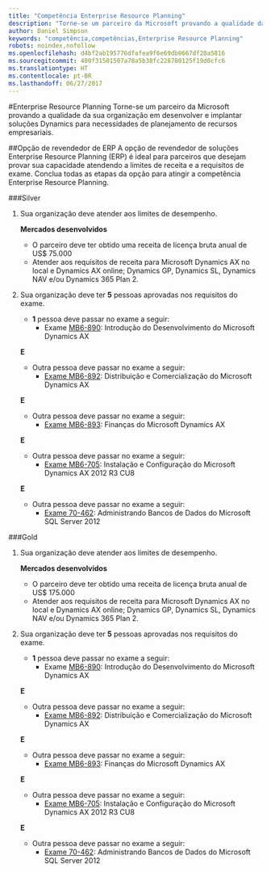 ```yaml
---
title: "Competência Enterprise Resource Planning"
description: "Torne-se um parceiro da Microsoft provando a qualidade da sua organização em desenvolver e implantar soluções Dynamics para necessidades de planejamento de recursos empresariais."
author: Daniel Simpson
keywords: "competência,competências,Enterprise Resource Planning"
robots: noindex,nofollow
ms.openlocfilehash: d4bf2ab195776dfafea9f6e69db0667df28a5816
ms.sourcegitcommit: 400f31501507a78a5b38fc228780125f19d0cfc6
ms.translationtype: HT
ms.contentlocale: pt-BR
ms.lasthandoff: 06/27/2017
---
```

#<a name="enterprise-resource-planning"></a>Enterprise Resource Planning 
Torne-se um parceiro da Microsoft provando a qualidade da sua organização em desenvolver e implantar soluções Dynamics para necessidades de planejamento de recursos empresariais.

##<a name="erp-reseller-option"></a>Opção de revendedor de ERP
A opção de revendedor de soluções Enterprise Resource Planning (ERP) é ideal para parceiros que desejam provar sua capacidade atendendo a limites de receita e a requisitos de exame. Conclua todas as etapas da opção para atingir a competência Enterprise Resource Planning.

###<a name="silver"></a>Silver

1. Sua organização deve atender aos limites de desempenho.

    **Mercados desenvolvidos**
    - O parceiro deve ter obtido uma receita de licença bruta anual de US$ 75.000
    - Atender aos requisitos de receita para Microsoft Dynamics AX no local e Dynamics AX online; Dynamics GP, Dynamics SL, Dynamics NAV e/ou Dynamics 365 Plan 2.  
  
2. Sua organização deve ter **5** pessoas aprovadas nos requisitos do exame.

    - **1** pessoa deve passar no exame a seguir:
        - Exame [MB6-890](https://www.microsoft.com/en-us/learning/exam-mb6-890.aspx): Introdução do Desenvolvimento do Microsoft Dynamics AX

    **E**

    - Outra pessoa deve passar no exame a seguir:
        - [Exame MB6-892](https://www.microsoft.com/en-us/learning/exam-mb6-892.aspx): Distribuição e Comercialização do Microsoft Dynamics AX

    **E**

    - Outra pessoa deve passar no exame a seguir:
        - [Exame MB6-893](https://www.microsoft.com/en-us/learning/exam-mb6-893.aspx): Finanças do Microsoft Dynamics AX

    **E**

    - Outra pessoa deve passar no exame a seguir:
        - [Exame MB6-705](https://www.microsoft.com/en-us/learning/exam-mb6-705.aspx): Instalação e Configuração do Microsoft Dynamics AX 2012 R3 CU8

    **E**

    - Outra pessoa deve passar no exame a seguir:
        - [Exame 70-462](https://www.microsoft.com/en-us/learning/exam-70-462.aspx): Administrando Bancos de Dados do Microsoft SQL Server 2012

###<a name="gold"></a>Gold

1. Sua organização deve atender aos limites de desempenho.

    **Mercados desenvolvidos**
    - O parceiro deve ter obtido uma receita de licença bruta anual de US$ 175.000
    - Atender aos requisitos de receita para Microsoft Dynamics AX no local e Dynamics AX online; Dynamics GP, Dynamics SL, Dynamics NAV e/ou Dynamics 365 Plan 2.  
  
2. Sua organização deve ter **5** pessoas aprovadas nos requisitos do exame.

    - **1** pessoa deve passar no exame a seguir:
        - Exame [MB6-890](https://www.microsoft.com/en-us/learning/exam-mb6-890.aspx): Introdução do Desenvolvimento do Microsoft Dynamics AX

    **E**

    - Outra pessoa deve passar no exame a seguir:
        - [Exame MB6-892](https://www.microsoft.com/en-us/learning/exam-mb6-892.aspx): Distribuição e Comercialização do Microsoft Dynamics AX

    **E**

    - Outra pessoa deve passar no exame a seguir:
        - [Exame MB6-893](https://www.microsoft.com/en-us/learning/exam-mb6-893.aspx): Finanças do Microsoft Dynamics AX

    **E**

    - Outra pessoa deve passar no exame a seguir:
        - [Exame MB6-705](https://www.microsoft.com/en-us/learning/exam-mb6-705.aspx): Instalação e Configuração do Microsoft Dynamics AX 2012 R3 CU8

    **E**

    - Outra pessoa deve passar no exame a seguir:
        - [Exame 70-462](https://www.microsoft.com/en-us/learning/exam-70-462.aspx): Administrando Bancos de Dados do Microsoft SQL Server 2012



